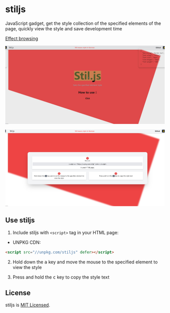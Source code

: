 # stiljs

JavaScript gadget, get the style collection of the specified elements of the page, quickly view the style and save development time

[Effect browsing](https://aparasoltree.github.io/stiljs/)

![](DisplayDiagram1.jpg)

![](DisplayDiagram2.jpg)

## Use stiljs

1. Include stiljs with `<script>` tag in your HTML page:

- UNPKG CDN:

```html
<script src="//unpkg.com/stiljs" defer></script>
```

2. Hold down the <kbd>a</kbd> key and move the mouse to the specified element to view the style

3. Press and hold the <kbd>c</kbd> key to copy the style text

## License

stiljs is [MIT Licensed](LICENSE).